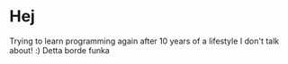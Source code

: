 # Hej
Trying to learn programming again after 10 years of a lifestyle I don't talk about! :)
Detta borde funka
